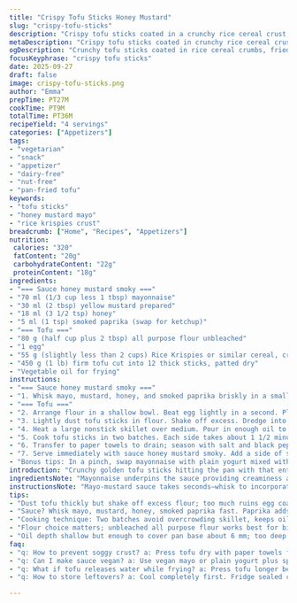 ```yaml
---
title: "Crispy Tofu Sticks Honey Mustard"
slug: "crispy-tofu-sticks"
description: "Crispy tofu sticks coated in a crunchy rice cereal crust, paired with a tangy honey mustard mayo dip with a hint of smoky paprika. Uses firm tofu, coated in flour, egg, and crushed Rice Krispies for texture. Pan-fried till golden brown with a sizzle and slight crackle. The sauce blends smooth mayo, sharp mustard, sweet honey, and subtle smoky touches. Simple, fast, adaptable. Dairy- and nut-free. Great as a main or appetizer. Serve with greens or raw veggies for balance."
metaDescription: "Crispy tofu sticks coated in crunchy rice cereal crust with a smoky honey mustard mayo dip. Pan-fried till golden with a satisfying crackle. Vegetarian, dairy- and nut-free."
ogDescription: "Crunchy tofu sticks coated in rice cereal crumbs, fried golden brown. Tangy honey mustard mayo with smoky paprika dip. Fast, adaptable, dairy- and nut-free."
focusKeyphrase: "crispy tofu sticks"
date: 2025-09-27
draft: false
image: crispy-tofu-sticks.png
author: "Emma"
prepTime: PT27M
cookTime: PT9M
totalTime: PT36M
recipeYield: "4 servings"
categories: ["Appetizers"]
tags:
- "vegetarian"
- "snack"
- "appetizer"
- "dairy-free"
- "nut-free"
- "pan-fried tofu"
keywords:
- "tofu sticks"
- "honey mustard mayo"
- "rice krispies crust"
breadcrumb: ["Home", "Recipes", "Appetizers"]
nutrition: 
 calories: "320"
 fatContent: "20g"
 carbohydrateContent: "22g"
 proteinContent: "18g"
ingredients:
- "=== Sauce honey mustard smoky ==="
- "70 ml (1/3 cup less 1 tbsp) mayonnaise"
- "30 ml (2 tbsp) yellow mustard prepared"
- "18 ml (3 1/2 tsp) honey"
- "5 ml (1 tsp) smoked paprika (swap for ketchup)"
- "=== Tofu ==="
- "80 g (half cup plus 2 tbsp) all purpose flour unbleached"
- "1 egg"
- "55 g (slightly less than 2 cups) Rice Krispies or similar cereal, crushed"
- "450 g (1 lb) firm tofu cut into 12 thick sticks, patted dry"
- "Vegetable oil for frying"
instructions:
- "=== Sauce honey mustard smoky ==="
- "1. Whisk mayo, mustard, honey, and smoked paprika briskly in a small bowl. Set aside. The paprika adds a smoky complexity instead of typical ketchup sweetness. Try swapping or omitting based on pantry."
- "=== Tofu ==="
- "2. Arrange flour in a shallow bowl. Beat egg lightly in a second. Place cereal crumbs in a third bowl."
- "3. Lightly dust tofu sticks in flour. Shake off excess. Dredge into egg, letting excess drip back. Press firmly into cereal crumbs all over. Don't skip pressing; it ensures crunch sticks."
- "4. Heat a large nonstick skillet over medium. Pour in enough oil to cover the bottom about 6 mm (1/4 inch). When oil shimmers and faint wisps of smoke appear, test with a small crumb—it should bubble immediately."
- "5. Cook tofu sticks in two batches. Each side takes about 1 1/2 minutes; look for a deep golden crust with a faint crackling sound. Flip carefully; crust will still be tender underneath. Avoid overcrowding to keep heat constant."
- "6. Transfer to paper towels to drain; season with salt and black pepper while hot. Crunch is the goal here; oil temp is key, too low equals soggy; too high burns."
- "7. Serve immediately with sauce honey mustard smoky. Add a side of sautéed greens or crunchy slaw if you want contrast."
- "Bonus tips: In a pinch, swap mayonnaise with plain yogurt mixed with a touch of oil; gives tang and moisture. Rice cereal replaced well with crushed cornflakes for different texture. Leftover tofu can be reheated under a broiler for crispiness. If tofu releases too much water, press longer or pat dry with paper towels before coating."
introduction: "Crunchy golden tofu sticks hitting the pan with that enticing sizzle. The crackle of rice cereal crushed and pressed thick on sticky egg and flour—texture overload waiting to happen. Sauce? Sharp mustard, sweet honey, mayo softened by smoky paprika—don't underestimate the punch even a tiny smoky note delivers. Tried it many times; first attempts soggy or greasy taught me to master oil heat and press thoroughly. Slice tofu thick so the inside stays creamy while the crust snaps. Serve sizzling hot; cold crust is sad, limp; warm crust is where it lives. Great vegetarian main or snack; pairs effortlessly with bright greens—or just grab with fingers, dip, repeat."
ingredientsNote: "Mayonnaise underpins the sauce providing creaminess and moisture—swap with vegan mayo or plain unsweetened yogurt plus olive oil if needed. Honey balances sharp mustard; adjust sweetness to taste or replace with maple syrup for vegan twist. Smoked paprika lends subtle earthiness; ketchup used originally can be swapped out but loses that smoky dimension. Flour dusting secures the egg coat; ensure tofu is well dried or floored coating will fail. Egg is binder; vegan cooks use flax egg or aquafaba but results may vary. Rice cereal crush yields crunch far better than bread crumbs alone—cornflakes work too, but cereal adds light crispness without heaviness. Pressing tofu extensively beforehand prevents watery fallout that ruins crust and frying consistency. Oil must be hot but never smoking aggressively; maintain moderate heat for even browning."
instructionsNote: "Mayo-mustard sauce takes seconds—whisk to incorporate air and meld flavors. Pay attention to egg—not over-beating; just enough to coat but not create thick batter. Coat tofu systematically: flour, shake excess, egg, drip excess, then press into cereal tightly to avoid crumbs falling off mid-fry. Oil temperature is critical; use shimmering oil with tiny ripples; test a breadcrumb to see if it pops. Fry in batches to prevent sogging and temperature drift. Listen for distinct crackling sounds, edges darken yet avoid burning. Flip gently; let each side set before moving to avoid crumb dislodgement. Drain on paper towels then season when hot so salt adheres. Serve immediately for genuine crunch; reheat gently under broiler rather than microwave for best texture retention. Avoid overcrowding pan; temp drops otherwise, frying slows, while tofu absorbs more oil. Keep an eye on color and sizzle rather than clock alone."
tips:
- "Dust tofu thickly but shake off excess flour; too much ruins egg coat. Press crumbs firmly; loose crust flakes off mid-fry, frustrates texture. Pressing tofu before coating stops water leaking out, keeps crust intact when frying. Oil temp key—use shimmering oil with faint smoke wisp, not full smoke. Test small crumb drop first, bubbles mean ready. Adjust heat between batches; too low soaks oil, too high burns fast crust but raw inside."
- "Sauce? Whisk mayo, mustard, honey, smoked paprika fast. Paprika adds earthiness not obvious but crucial. Swap paprika for ketchup if no smoked flavor wanted, but sauce becomes sweeter, less complex. Measuring honey carefully avoids overpowering; move honey. Mayo consistency helps smoothness; vegan mayo or yogurt with touch oil works but expect slight difference. Tweak mustard sharpness to taste—mild or spicy changes punch."
- "Cooking technique: Two batches avoid overcrowding skillet, keeps oil temp steady. Flip tofu gently; crust still tender beneath. Listen for crackling sound—not sizzle alone—means crust forming. Too quiet means oil too cool. Drain on paper towels promptly; oil temp high enough seals crust preventing soggy bottom. Season last when tofu still hot or salt won’t stick and tastes dull. Reheat crisply under broiler, microwave kills crunch."
- "Flour choice matters; unbleached all purpose flour works best for binding egg, holds coat. Egg beat lightly, don’t whip—too much thin batter fails crust adherence. Vegan cooks use flax egg or aquafaba; expect weaker crust, handle carefully. Crushed Rice Krispies add crunch far beyond breadcrumbs. Cornflakes okay alternative but adds heavier feel. Coating uniformity dictates final texture—don’t rush pressing step."
- "Oil depth shallow but enough to cover pan base about 6 mm; too deep fries uneven, absorbs more oil. Press tofu sticks with paper towels before coating; moisture ruins fry crispness. Toss leftover tofu quickly under broiler; reheats crust better than microwave which makes soft and rubbery. Swap honey for maple for vegan tweak; sauce switches flavor profile but stays balanced. Experiment on paprika amount for smoky hint that doesn’t overpower."
faq:
- "q: How to prevent soggy crust? a: Press tofu dry with paper towels first. Flour dust coat helps seal; don’t skip. Hot oil crucial; test with crumb first. Don’t overcrowd pan; oil temp drops fast under crowd. Drain on paper towels right after frying. Let oil shimmer but no heavy smoke. Reheat under broiler for crunch maintenance."
- "q: Can I make sauce vegan? a: Use vegan mayo or plain yogurt plus splash oil instead of mayo. Swap honey with maple syrup. Smoked paprika stays same or can omit. Flavors change slightly; thinner sauce sometimes. Adjust mustard amount; some vegans prefer milder taste. Mix quickly, incorporate air for smooth blend."
- "q: What if tofu releases water while frying? a: Press tofu longer before coating, pat dry thoroughly. Water leaks cause coating to peel off or soggy crust. Thin crust means oil seeps in and fries unevenly. Use firm tofu, fresh or well-pressed package. If water appears mid-fry, finish quickly, remove excess oil, or shift heat to medium low to avoid burning crust but crisp inside."
- "q: How to store leftovers? a: Cool completely first. Fridge sealed container best, lasts 2 days. Reheat in oven or broiler for crispness; microwave makes soft and limp. For sauce, refrigerate separately to avoid soggy coating on tofu sticks. Freeze not recommended; crust ruins when thawed. Bring to room temp before reheating to avoid cold centers."

---
```

